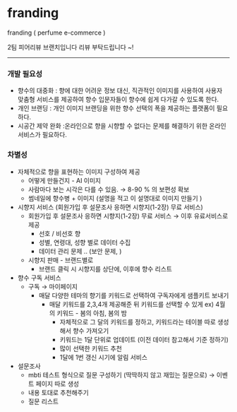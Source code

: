 # franding
franding ( perfume e-commerce )

2팀 피어리뷰 브랜치입니다 
리뷰 부탁드립니다 ~! 

--- 

### 개발 필요성

- 향수의 대중화 : 향에 대한 어려운 정보 대신, 직관적인 이미지를 사용하여 사용자 맞춤형 서비스를 제공하여 향수 입문자들이 향수에 쉽게 다가갈 수 있도록 한다.
- 개인 브랜딩 : 개인 이미지 브랜딩을 위한 향수 선택의 폭을 제공하는 플랫폼이 필요하다.
- 시공간 제약 완화 :온라인으로 향을 시향할 수 없다는 문제를 해결하기 위한 온라인 서비스가 필요하다.

### 차별성

- 자체적으로 향을 표현하는 이미지 구성하여 제공
    - 어떻게 만들건지 - AI 이미지
    - 사람마다 보는 시각은 다를 수 있음. → 8-90 % 의 보편성 확보
    - 썸네일에 향수병 + 이미지 (설명을 적고 이 설명대로 이미지 만들기 )
- 시향지 서비스 (회원가입 후 설문조사 응하면 시향지(1-2장) 무료 서비스)
    - 회원가입 후 설문조사 응하면 시향지(1-2장) 무료 서비스 → 이후 유료서비스로 제공
        - 선호 / 비선호 향
        - 성별, 연령대, 성향 별로 데이터 수집
        - 데이터 관리 문제 .. (보안 문제, )
    - 시향지 판매 - 브랜드별로
        - 브랜드 클릭 시 시향지를 상단에,  이후에 향수 리스트
- 향수 구독 서비스
    - 구독 → 마이페이지
        - 매달 다양한 테마의 향기를 키워드로 선택하여 구독자에게 샘플키트 보내기
            - 매달 키워드를 2,3,4개 제공해준 뒤 키워드를 선택할 수 있게 ex) 4월의 키워드 - 봄의 아침, 봄의 밤
                - 자체적으로 그 달의 키워드를 정하고, 키워드라는 테이블 따로 생성해서 향수 가져오기
                - 키워드는 1달 단위로 업데이트 (이전 데이터 참고해서 기준 정하기)
                - 많이 선택한 키워드 추천
                - 1달에 1번 갱신 시기에 알림 서비스
- 설문조사
    - mbti 테스트 형식으로 질문 구성하기 (딱딱하지 않고 재밌는 질문으로) → 이벤트 페이지 따로 생성
    - 내용 토대로 추천해주기
    - 질문 리스트